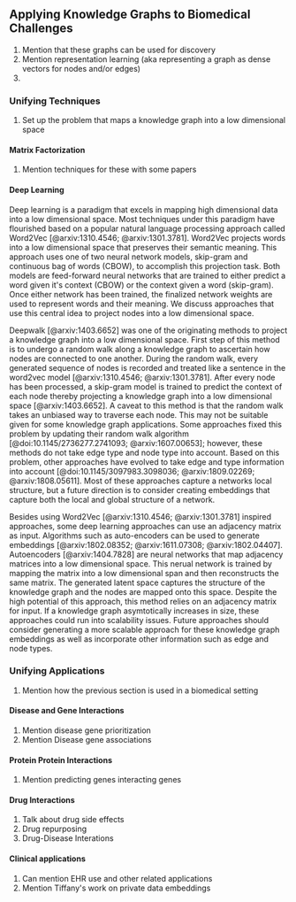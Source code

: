 ## Applying Knowledge Graphs to Biomedical Challenges

1. Mention that these graphs can be used for discovery
2. Mention representation learning (aka representing a graph as dense vectors for nodes and/or edges)
3. 

### Unifying Techniques

1. Set up the problem that maps a knowledge graph into a low dimensional space

#### Matrix Factorization

1. Mention techniques for these with some papers

#### Deep Learning

Deep learning is a paradigm that excels in mapping high dimensional data into a low dimensional space.
Most techniques under this paradigm have flourished based on a popular natural language processing approach called Word2Vec [@arxiv:1310.4546; @arxiv:1301.3781].
Word2Vec projects words into a low dimensional space that preserves their semantic meaning.
This approach uses one of two neural network models, skip-gram and continuous bag of words (CBOW), to accomplish this projection task.
Both models are feed-forward neural networks that are trained to either predict a word given it's context (CBOW) or the context given a word (skip-gram).
Once either network has been trained, the finalized network weights are used to represent words and their meaning.
We discuss approaches that use this central idea to project nodes into a low dimensional space.

Deepwalk [@arxiv:1403.6652] was one of the originating methods to project a knowledge graph into a low dimensional space. 
First step of this method is to undergo a random walk along a knowledge graph to ascertain how nodes are connected to one another.
During the random walk, every generated sequence of nodes is recorded and treated like a sentence in the word2vec model [@arxiv:1310.4546; @arxiv:1301.3781].
After every node has been processed, a skip-gram model is trained to predict the context of each node thereby projecting a knowledge graph into a low dimensional space [@arxiv:1403.6652].
A caveat to this method is that the random walk takes an unbiased way to traverse each node.
This may not be suitable given for some knowledge graph applications.
Some approaches fixed this problem by updating their random walk algorithm [@doi:10.1145/2736277.2741093; @arxiv:1607.00653]; however, these methods do not take edge type and node type into account.
Based on this problem, other approaches have evolved to take edge and type information into account [@doi:10.1145/3097983.3098036; @arxiv:1809.02269; @arxiv:1808.05611].
Most of these approaches capture a networks local structure, but a future direction is to consider creating embeddings that capture both the local and global structure of a network.

Besides using Word2Vec [@arxiv:1310.4546; @arxiv:1301.3781] inspired approaches, some deep learning approaches can use an adjacency matrix as input.
Algorithms such as auto-encoders can be used to generate embeddings [@arxiv:1802.08352; @arxiv:1611.07308; @arxiv:1802.04407].
Autoencoders [@arxiv:1404.7828] are neural networks that map adjacency matrices into a low dimensional space.
This nerual network is trained by mapping the matrix into a low dimensional span and then reconstructs the same matrix.
The generated latent space captures the structure of the knowledge graph and the nodes are mapped onto this space.
Despite the high potential of this approach, this method relies on an adjacency matrix for input.
If a knowledge graph asymtotically increases in size, these approaches could run into scalability issues.
Future approaches should consider generating a more scalable approach for these knowledge graph embeddings as well as incorporate other information such as edge and node types.

### Unifying Applications

1. Mention how the previous section is used in a biomedical setting

#### Disease and Gene Interactions

1. Mention disease gene prioritization
2. Mention Disease gene associations

#### Protein Protein Interactions

1. Mention predicting genes interacting genes

#### Drug Interactions

1. Talk about drug side effects
2. Drug repurposing
3. Drug-Disease Interations

#### Clinical applications

1. Can mention EHR use and other related applications
2. Mention Tiffany's work on private data embeddings
